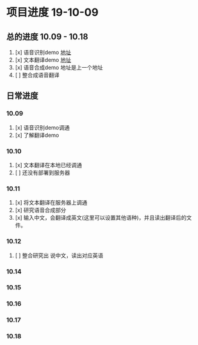 # 项目进度 19-10-09

## 总的进度 10.09 - 10.18

1. [x] 语音识别demo [地址](https://www.enablue.com/iat_ws_js_demo/src/index.html)
2. [x] 文本翻译demo [地址](https://www.enablue.com/OtsWebApi/index.html)
3. [x] 语音合成demo 地址是上一个地址
4. [ ] 整合成语音翻译

## 日常进度

### 10.09

1. [x] 语音识别demo调通
2. [x] 了解翻译demo

### 10.10

1. [x] 文本翻译在本地已经调通
2. [ ] 还没有部署到服务器

### 10.11

1. [x] 将文本翻译在服务器上调通
2. [x] 研究语音合成部分
3. [x] 输入中文，会翻译成英文(这里可以设置其他语种)，并且读出翻译后的文件。

### 10.12

1. [ ] 整合研究出  说中文，读出对应英语

### 10.14
### 10.15
### 10.16
### 10.17
### 10.18
